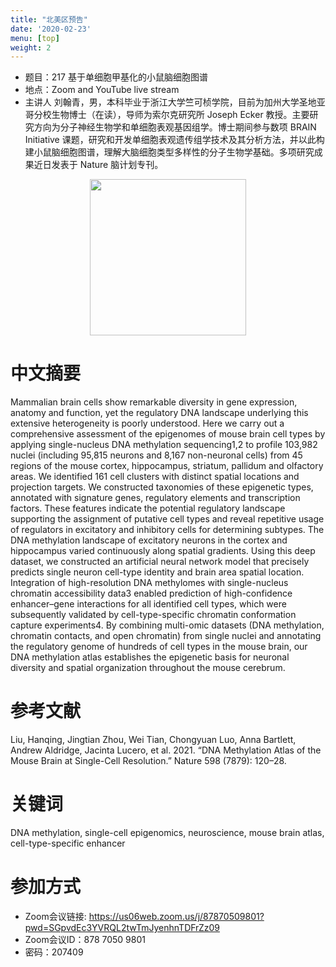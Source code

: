 ```yaml
---
title: "北美区预告"
date: '2020-02-23'
menu: [top]
weight: 2
---
```


- 题目：217 基于单细胞甲基化的小鼠脑细胞图谱
- 地点：Zoom and YouTube live stream
- 主讲人
刘翰青，男，本科毕业于浙江大学竺可桢学院，目前为加州大学圣地亚哥分校生物博士（在读），导师为索尔克研究所 Joseph Ecker 教授。主要研究方向为分子神经生物学和单细胞表观基因组学。博士期间参与数项 BRAIN Initiative 课题，研究和开发单细胞表观遗传组学技术及其分析方法，并以此构建小鼠脑细胞图谱，理解大脑细胞类型多样性的分子生物学基础。多项研究成果近日发表于 Nature 脑计划专刊。

<div align="center">
<img src="https://github.com/cgmonline/cgmonline/blob/master/image/2022_Hanqing_Liu.jpeg?raw=true" height=250>
</div>

# 中文摘要
Mammalian brain cells show remarkable diversity in gene expression, anatomy and function, yet the regulatory DNA landscape underlying this extensive heterogeneity is poorly understood. Here we carry out a comprehensive assessment of the epigenomes of mouse brain cell types by applying single-nucleus DNA methylation sequencing1,2 to profile 103,982 nuclei (including 95,815 neurons and 8,167 non-neuronal cells) from 45 regions of the mouse cortex, hippocampus, striatum, pallidum and olfactory areas. We identified 161 cell clusters with distinct spatial locations and projection targets. We constructed taxonomies of these epigenetic types, annotated with signature genes, regulatory elements and transcription factors. These features indicate the potential regulatory landscape supporting the assignment of putative cell types and reveal repetitive usage of regulators in excitatory and inhibitory cells for determining subtypes. The DNA methylation landscape of excitatory neurons in the cortex and hippocampus varied continuously along spatial gradients. Using this deep dataset, we constructed an artificial neural network model that precisely predicts single neuron cell-type identity and brain area spatial location. Integration of high-resolution DNA methylomes with single-nucleus chromatin accessibility data3 enabled prediction of high-confidence enhancer–gene interactions for all identified cell types, which were subsequently validated by cell-type-specific chromatin conformation capture experiments4. By combining multi-omic datasets (DNA methylation, chromatin contacts, and open chromatin) from single nuclei and annotating the regulatory genome of hundreds of cell types in the mouse brain, our DNA methylation atlas establishes the epigenetic basis for neuronal diversity and spatial organization throughout the mouse cerebrum.

# 参考文献
Liu, Hanqing, Jingtian Zhou, Wei Tian, Chongyuan Luo, Anna Bartlett, Andrew Aldridge, Jacinta Lucero, et al. 2021. “DNA Methylation Atlas of the Mouse Brain at Single-Cell Resolution.” Nature 598 (7879): 120–28.

# 关键词
DNA methylation, single-cell epigenomics, neuroscience, mouse brain atlas, cell-type-specific enhancer

# 参加方式
- Zoom会议链接: https://us06web.zoom.us/j/87870509801?pwd=SGpvdEc3YVRQL2twTmJyenhnTDFrZz09
- Zoom会议ID：878 7050 9801
- 密码：207409
